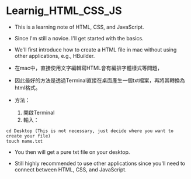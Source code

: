 # Learnig_HTML_CSS_JS
* This is a learning note of HTML, CSS, and JavaScript. 
* Since I'm still a novice. I'll get started with the basics.
* We'll first introduce how to create a HTML file in mac without using other applications, e.g., HBuilder.
* 在mac中，直接使用文字編輯寫HTML會有編排字體樣式等問題，
* 因此最好的方法是透過Terminal直接在桌面產生一個txt檔案，再將其轉換為html格式。

* 方法：
  1. 開啟Terminal
  2. 輸入：
```
cd Desktop (This is not necessary, just decide where you want to create your file)
touch name.txt
```
* You then will get a pure txt file on your desktop.

* Still highly recommended to use other applications since you'll need to connect between HTML, CSS, and JavaScript.

